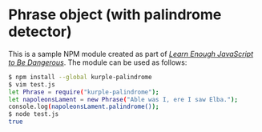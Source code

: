 # Phrase object (with palindrome detector)
This is a sample NPM module created as part of
[*Learn Enough JavaScript to Be Dangerous*](https://www.learnenough.com/javascript-tutorial). The module can be used as follows:

```bash
$ npm install --global kurple-palindrome
$ vim test.js
let Phrase = require("kurple-palindrome");
let napoleonsLament = new Phrase("Able was I, ere I saw Elba.");
console.log(napoleonsLament.palindrome());
$ node test.js
true
```
